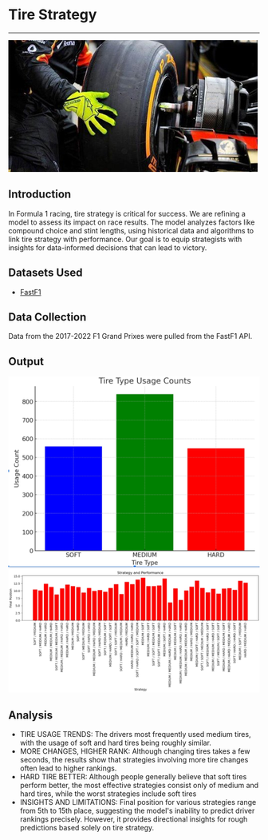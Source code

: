 # Tire Strategy

---

![Cover Image](./pictures/Tire_change.jpg)



## Introduction

In Formula 1 racing, tire strategy is critical for success. We are refining a  model to assess its impact on race results. The model analyzes factors like compound choice and stint lengths, using historical data and algorithms to link tire strategy with performance. Our goal is to equip strategists with insights for data-informed decisions that can lead to victory.

## Datasets Used
- [FastF1](https://github.com/theOehrly/Fast-F1)
  
## Data Collection

Data from the 2017-2022 F1 Grand Prixes were pulled from the FastF1 API.

## Output

![Tire usage](./pictures/Tire_usage.png)
![Strategy and Performance](./pictures/Strategy_and_Performance.png)

## Analysis

- TIRE USAGE TRENDS: The drivers most frequently used medium tires, with the usage of soft and hard tires being roughly similar.
- MORE CHANGES, HIGHER RANK: Although changing tires takes a few seconds, the results show that strategies involving more tire changes often lead to higher rankings.
- HARD TIRE BETTER: Although people generally believe that soft tires perform better, the most effective strategies consist only of medium and hard tires, while the worst strategies include soft tires
- INSIGHTS AND LIMITATIONS: Final position for various strategies range from 5th to 15th place, suggesting the model's inability to predict driver rankings precisely. However, it provides directional insights for rough predictions based solely on tire strategy.
 
